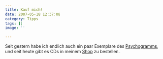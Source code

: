 ```yaml
---
title: Kauf mich!
date: 2007-05-18 12:37:08
category: Tipps
tags: []
image: ''

---
```


Seit gestern habe ich endlich auch ein paar Exemplare des [Psychogramms](http://www.audiacrecords.com), und seit heute gibt es CDs in meinem [Shop](http://www.misantropolis.de/shop) zu bestellen.
